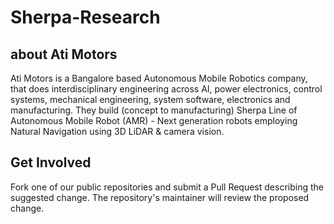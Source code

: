 # Sherpa-Research

## **about Ati Motors**

Ati Motors is a Bangalore based Autonomous Mobile Robotics company, that does interdisciplinary engineering across AI, power electronics, control systems, mechanical engineering, system software, electronics and manufacturing. They build (concept to manufacturing) Sherpa Line of Autonomous Mobile Robot (AMR) - Next generation robots employing Natural Navigation using 3D LiDAR & camera vision.

## **Get Involved**
Fork one of our public repositories and submit a Pull Request describing the suggested change. The repository's maintainer will review the proposed change.
